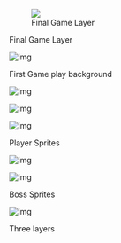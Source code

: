 

<figure>
  <img src="https://lh7-us.googleusercontent.com/hTYs-g30pvVDgnzqujhUr60easuxi78LFmOHg1CkEzedyNpbkrTovkO6FC0KaBEq0ItY91c4xY6sc35RI1bA4me3brgQUqDB8Ckg0h-1pgWzXKjyl6Kb5yrLOLpXitflnNX6tsFzaIdDUvR7L7bjKQdotfhZtT6gXrNMDM_UeJz4NZrAbDqX3QRal5om">
  <figcaption>Final Game Layer</figcaption>
</figure>



Final Game Layer



![img](https://lh7-us.googleusercontent.com/uvQCHdOKuq0_C3sPzzdbM-si5-E0ArIWjALWHmB45W9XaIW7peyPhNJStNFXHeSF9fHwShZkOyOuuqFez28nzpEFO9Y2Lfqo2tFdWlxDmPJGCSGWjhxp8NjeGq8FR9G47cXvXbDsOx64ozIJn1VFLZE8Agqn7v4emKHy4Mn2PD3gL5NGWQL152tWCc_O)



First Game play background



![img](https://lh7-us.googleusercontent.com/bYVmwYFOe-ZFY2dOZ3ZvvuCFbc0FWAyqXoYJGH6-jKbG30gzkCbMwAtoYqKE4g2dyFjlMo248FpJiEmKG79UKxMfZW9cZBn7WoF2t0ISgVUq-z_JOkHgDS7UEMHYsUZJwgED6LahiR5FUlKHQ8Hf7jQ7t2VDQoVU-3nF4bf_kdZCICY0a8o6zd4aucWr)





![img](https://lh7-us.googleusercontent.com/p-Nbbjf1mHexcmYXnMIvx1q7g01JaQWiHImzTrjJIncFaHKWbvmNcVpK2AP6_Auz7KccPtSAPpj_mWf1mg1B2Y4d3wqH2p6-G850QXNcdOOmj0s3zzt4Gu_5RHetNl_uPg4dBNfNLYKITCpWc_CkgGn5lI41xAH_lfIzcdREC1pT5kIIQID_5D9AAD-9)



![img](https://lh7-us.googleusercontent.com/96FVTnp1P7nZuLHyEKpMqe8rxiDLciXY0CLQzS629AV9LFQWEUyVqTB3VKn3K6K6U1RpNeZl_p_C9NDt0yaiIUFMLWUx98dcteHZexhRgyIr5DhzdrvgTUrnRZpCljUOUQu28y32tXyv1825ZvMqW7ydDUclccXdqqOHnDUPRp-Ieu-rtXKPLrOiy2-Z)

Player Sprites



![img](https://lh7-us.googleusercontent.com/lgipG0_b3vqspnNM-qniUUQ3KmlvHV1MFv6Dchy5IpiZmz2NddGKtOAiMW1OzD1Hv5xZXHuVvp8uDAncb-3bo8PBcGJICHumyvFfmKY1Z1MQTXt4s4J6aHWT0xDO4McoMnS-XhqbKGSWvPWnkA3Aqgza8-mQrpY4i-ZhDFXjW4VD2_oakJF5Pp7ev5n8)



![img](https://lh7-us.googleusercontent.com/EV-sY7390JFccn78Offe6rKGhcc0gfYz4v7QFw15ns2kgIP5oeYN_xrDhzzJFI3F-gwd1jEljK2foChp6vnmhMekHB-y51G5aORok-qacZHmiPyljIPybRAjDZWhoBHaY9actPwNWL6n0m08reCQaqpoaBpT3pkvFpQNQKU3slpPcfaYmbfDmVUnfOFq)

Boss Sprites



![img](https://lh7-us.googleusercontent.com/zndxVpS6tkXodaBdJqMDRI203nJfNXO-k68FaWITCHu_ioUlThpCLOCDkXzqh0Ei1YwWyFmg5idCk-Sf4CsjK5TZDteQitiAUDgC1X4kqd2iu1ttgmPBEYrNfSxeAXugSFguoI1DJT6Hr-Giv7GF66uV4xr-URBcM8x2wF0mQgaGyFFcwnrHTcTgccFH)



Three layers



